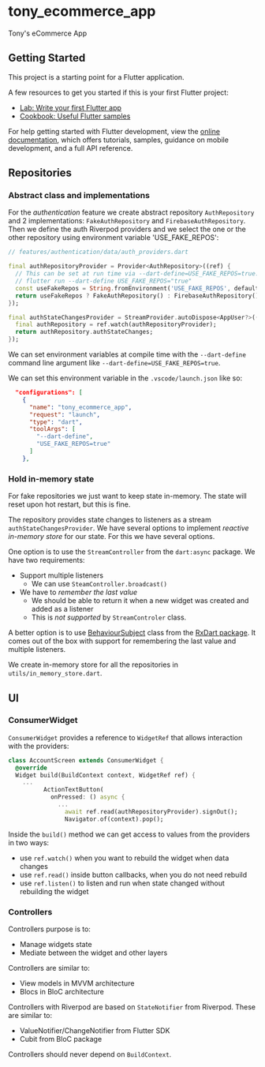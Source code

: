# tony_ecommerce_app

Tony's eCommerce App

## Getting Started

This project is a starting point for a Flutter application.

A few resources to get you started if this is your first Flutter project:

- [Lab: Write your first Flutter app](https://docs.flutter.dev/get-started/codelab)
- [Cookbook: Useful Flutter samples](https://docs.flutter.dev/cookbook)

For help getting started with Flutter development, view the
[online documentation](https://docs.flutter.dev/), which offers tutorials,
samples, guidance on mobile development, and a full API reference.

## Repositories

### Abstract class and implementations

For the _authentication_ feature we create abstract repository `AuthRepository` and 2 implementations: `FakeAuthRepository` and `FirebaseAuthRepository`. Then we define the auth Riverpod providers and we select the one or the other repository using environment variable 'USE_FAKE_REPOS':

```dart
// features/authentication/data/auth_providers.dart

final authRepositoryProvider = Provider<AuthRepository>((ref) {
  // This can be set at run time via --dart-define=USE_FAKE_REPOS=true.
  // flutter run --dart-define USE_FAKE_REPOS="true"
  const useFakeRepos = String.fromEnvironment('USE_FAKE_REPOS', defaultValue: 'false') == 'true';
  return useFakeRepos ? FakeAuthRepository() : FirebaseAuthRepository();
});

final authStateChangesProvider = StreamProvider.autoDispose<AppUser?>((ref) {
  final authRepository = ref.watch(authRepositoryProvider);
  return authRepository.authStateChanges;
});
```

We can set environment variables at compile time with the `--dart-define` command line argument like `--dart-define=USE_FAKE_REPOS=true`.

We can set this environment variable in the `.vscode/launch.json` like so:

```json
  "configurations": [
    {
      "name": "tony_ecommerce_app",
      "request": "launch",
      "type": "dart",
      "toolArgs": [
        "--dart-define",
        "USE_FAKE_REPOS=true"
      ]
    },
```

### Hold in-memory state

For fake repositories we just want to keep state in-memory. The state will reset upon hot restart, but this is fine.

The repository provides state changes to listeners as a stream `authStateChangesProvider`.
We have several options to implement _reactive in-memory store_ for our state. For this we have several options.

One option is to use the `StreamController` from the `dart:async` package. We have two requirements:

- Support multiple listeners
  - We can use `SteamController.broadcast()`
- We have to _remember the last value_
  - We should be able to return it when a new widget was created and added as a listener
  - This is _not supported_ by `StreamControler` class.

A better option is to use [BehaviourSubject](https://pub.dev/documentation/rxdart/latest/rx/BehaviorSubject-class.html) class from the [RxDart package](https://pub.dev/packages/rxdart). It comes out of the box with support for remembering the last value and multiple listeners.

We create in-memory store for all the repositories in `utils/in_memory_store.dart`.

## UI

### ConsumerWidget

`ConsumerWidget` provides a reference to `WidgetRef` that allows interaction with the providers:

```dart
class AccountScreen extends ConsumerWidget {
  @override
  Widget build(BuildContext context, WidgetRef ref) {
    ...
          ActionTextButton(
            onPressed: () async {
              ...
                await ref.read(authRepositoryProvider).signOut();
                Navigator.of(context).pop();
```

Inside the `build()` method we can get access to values from the providers in two ways:

- use `ref.watch()` when you want to rebuild the widget when data changes
- use `ref.read()` inside button callbacks, when you do not need rebuild
- use `ref.listen()` to listen and run when state changed without rebuilding the widget

### Controllers

Controllers purpose is to:

- Manage widgets state
- Mediate between the widget and other layers

Controllers are similar to:

- View models in MVVM architecture
- Blocs in BloC architecture

Controllers with Riverpod are based on `StateNotifier` from Riverpod. These are similar to:

- ValueNotifier/ChangeNotifier from Flutter SDK
- Cubit from BloC package

Controllers should never depend on `BuildContext`.
